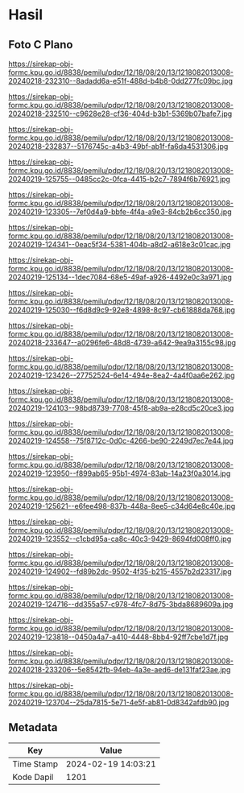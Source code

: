 # Hasil

## Foto C Plano

https://sirekap-obj-formc.kpu.go.id/8838/pemilu/pdpr/12/18/08/20/13/1218082013008-20240218-232310--8adadd6a-e51f-488d-b4b8-0dd277fc09bc.jpg

https://sirekap-obj-formc.kpu.go.id/8838/pemilu/pdpr/12/18/08/20/13/1218082013008-20240218-232510--c9628e28-cf36-404d-b3b1-5369b07bafe7.jpg

https://sirekap-obj-formc.kpu.go.id/8838/pemilu/pdpr/12/18/08/20/13/1218082013008-20240218-232837--5176745c-a4b3-49bf-ab1f-fa6da4531306.jpg

https://sirekap-obj-formc.kpu.go.id/8838/pemilu/pdpr/12/18/08/20/13/1218082013008-20240219-125755--0485cc2c-0fca-4415-b2c7-7894f6b76921.jpg

https://sirekap-obj-formc.kpu.go.id/8838/pemilu/pdpr/12/18/08/20/13/1218082013008-20240219-123305--7ef0d4a9-bbfe-4f4a-a9e3-84cb2b6cc350.jpg

https://sirekap-obj-formc.kpu.go.id/8838/pemilu/pdpr/12/18/08/20/13/1218082013008-20240219-124341--0eac5f34-5381-404b-a8d2-a618e3c01cac.jpg

https://sirekap-obj-formc.kpu.go.id/8838/pemilu/pdpr/12/18/08/20/13/1218082013008-20240219-125134--1dec7084-68e5-49af-a926-4492e0c3a971.jpg

https://sirekap-obj-formc.kpu.go.id/8838/pemilu/pdpr/12/18/08/20/13/1218082013008-20240219-125030--f6d8d9c9-92e8-4898-8c97-cb61888da768.jpg

https://sirekap-obj-formc.kpu.go.id/8838/pemilu/pdpr/12/18/08/20/13/1218082013008-20240218-233647--a0296fe6-48d8-4739-a642-9ea9a3155c98.jpg

https://sirekap-obj-formc.kpu.go.id/8838/pemilu/pdpr/12/18/08/20/13/1218082013008-20240219-123426--27752524-6e14-494e-8ea2-4a4f0aa6e262.jpg

https://sirekap-obj-formc.kpu.go.id/8838/pemilu/pdpr/12/18/08/20/13/1218082013008-20240219-124103--98bd8739-7708-45f8-ab9a-e28cd5c20ce3.jpg

https://sirekap-obj-formc.kpu.go.id/8838/pemilu/pdpr/12/18/08/20/13/1218082013008-20240219-124558--75f8712c-0d0c-4266-be90-2249d7ec7e44.jpg

https://sirekap-obj-formc.kpu.go.id/8838/pemilu/pdpr/12/18/08/20/13/1218082013008-20240219-123950--f899ab65-95b1-4974-83ab-14a23f0a3014.jpg

https://sirekap-obj-formc.kpu.go.id/8838/pemilu/pdpr/12/18/08/20/13/1218082013008-20240219-125621--e6fee498-837b-448a-8ee5-c34d64e8c40e.jpg

https://sirekap-obj-formc.kpu.go.id/8838/pemilu/pdpr/12/18/08/20/13/1218082013008-20240219-123552--c1cbd95a-ca8c-40c3-9429-8694fd008ff0.jpg

https://sirekap-obj-formc.kpu.go.id/8838/pemilu/pdpr/12/18/08/20/13/1218082013008-20240219-124902--fd89b2dc-9502-4f35-b215-4557b2d23317.jpg

https://sirekap-obj-formc.kpu.go.id/8838/pemilu/pdpr/12/18/08/20/13/1218082013008-20240219-124716--dd355a57-c978-4fc7-8d75-3bda8689609a.jpg

https://sirekap-obj-formc.kpu.go.id/8838/pemilu/pdpr/12/18/08/20/13/1218082013008-20240219-123818--0450a4a7-a410-4448-8bb4-92ff7cbe1d7f.jpg

https://sirekap-obj-formc.kpu.go.id/8838/pemilu/pdpr/12/18/08/20/13/1218082013008-20240218-233206--5e8542fb-94eb-4a3e-aed6-de131faf23ae.jpg

https://sirekap-obj-formc.kpu.go.id/8838/pemilu/pdpr/12/18/08/20/13/1218082013008-20240219-123704--25da7815-5e71-4e5f-ab81-0d8342afdb90.jpg


## Metadata

| Key        | Value               |
| ---------- | ------------------- |
| Time Stamp | 2024-02-19 14:03:21 |
| Kode Dapil | 1201                |




